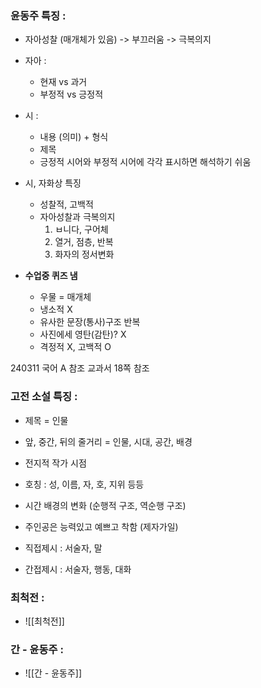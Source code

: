 ### 윤동주 특징 :
- 자아성찰 (매개체가 있음)
  -> 부끄러움
  -> 극복의지

- 자아 : 
	- 현재 vs 과거
	- 부정적 vs 긍정적

- 시 :
	- 내용 (의미) + 형식
	- 제목
	- 긍정적 시어와 부정적 시어에 각각 표시하면 해석하기 쉬움

- 시, 자화상 특징
	- 성찰적, 고백적
	- 자아성찰과 극복의지
	  1. ㅂ니다, 구어체
	  2. 열거, 점층, 반복
	  3. 화자의 정서변화

- **수업중 퀴즈 냄**
	- 우물 = 매개체
	- 냉소적 X
	- 유사한 문장(통사)구조 반복
	- 사진에세 영탄(감탄)? X
	- 격정적 X, 고백적 O

240311 국어 A 참조
교과서 18쪽 참조

### 고전 소설 특징 : 
- 제목 = 인물
- 앞, 중간, 뒤의 줄거리 = 인물, 시대, 공간, 배경
- 전지적 작가 시점
- 호칭 : 성, 이름, 자, 호, 지위 등등
- 시간 배경의 변화 (순행적 구조, 역순행 구조)
- 주인공은 능력있고 예쁘고 착함 (제자가일)

- 직접제시 : 서술자, 말
- 간접제시 : 서술자, 행동, 대화

### 최척전 : 
- ![[최척전]]
### 간 - 윤동주 :
- ![[간 - 윤동주]]
 


